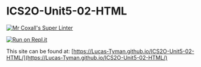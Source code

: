 # ICS2O-Unit5-02-HTML

[![Mr Coxall's Super Linter](https://github.com/Lucas-Tyman/ICS2O-Unit5-02-HTML/workflows/Mr%20Coxall's%20Super%20Linter/badge.svg)](https://github.com/Lucas-Tyman/ICS2O-Unit5-02-HTML/actions)

[![Run on Repl.it](https://repl.it/badge/github/Lucas-Tyman/ICS2O-Unit5-02-HTML)](https://repl.it/github/Lucas-Tyman/ICS2O-Unit5-02-HTML)

This site can be found at: [https://Lucas-Tyman.github.io/ICS2O-Unit5-02-HTML/](https://Lucas-Tyman.github.io/ICS2O-Unit5-02-HTML/)

